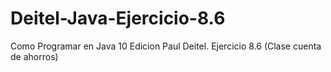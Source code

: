 # Deitel-Java-Ejercicio-8.6
Como Programar en Java 10 Edicion Paul Deitel. Ejercicio 8.6 (Clase cuenta de ahorros)
